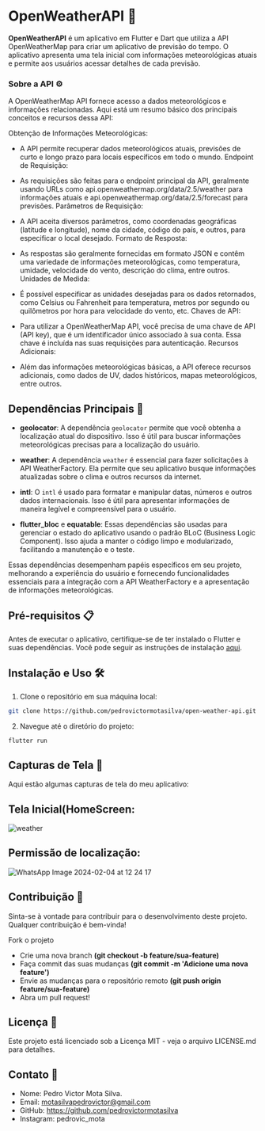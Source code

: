# OpenWeatherAPI 📱

**OpenWeatherAPI** é um aplicativo em Flutter e Dart que utiliza a API OpenWeatherMap para criar um aplicativo de previsão do tempo. O aplicativo apresenta uma tela inicial com informações meteorológicas atuais e permite aos usuários acessar detalhes de cada previsão.

### Sobre a API ⚙️
A OpenWeatherMap API fornece acesso a dados meteorológicos e informações relacionadas. Aqui está um resumo básico dos principais conceitos e recursos dessa API:

Obtenção de Informações Meteorológicas:

- A API permite recuperar dados meteorológicos atuais, previsões de curto e longo prazo para locais específicos em todo o mundo.
Endpoint de Requisição:

- As requisições são feitas para o endpoint principal da API, geralmente usando URLs como api.openweathermap.org/data/2.5/weather para informações atuais e api.openweathermap.org/data/2.5/forecast para previsões.
Parâmetros de Requisição:

- A API aceita diversos parâmetros, como coordenadas geográficas (latitude e longitude), nome da cidade, código do país, e outros, para especificar o local desejado.
Formato de Resposta:

- As respostas são geralmente fornecidas em formato JSON e contêm uma variedade de informações meteorológicas, como temperatura, umidade, velocidade do vento, descrição do clima, entre outros.
Unidades de Medida:

- É possível especificar as unidades desejadas para os dados retornados, como Celsius ou Fahrenheit para temperatura, metros por segundo ou quilômetros por hora para velocidade do vento, etc.
Chaves de API:

- Para utilizar a OpenWeatherMap API, você precisa de uma chave de API (API key), que é um identificador único associado à sua conta. Essa chave é incluída nas suas requisições para autenticação.
Recursos Adicionais:

- Além das informações meteorológicas básicas, a API oferece recursos adicionais, como dados de UV, dados históricos, mapas meteorológicos, entre outros.


## Dependências Principais 🚀

- **geolocator**: A dependência `geolocator` permite que você obtenha a localização atual do dispositivo. Isso é útil para buscar informações meteorológicas precisas para a localização do usuário.

- **weather**: A dependência `weather` é essencial para fazer solicitações à API WeatherFactory. Ela permite que seu aplicativo busque informações atualizadas sobre o clima e outros recursos da internet.

- **intl**: O `intl` é usado para formatar e manipular datas, números e outros dados internacionais. Isso é útil para apresentar informações de maneira legível e compreensível para o usuário.

- **flutter_bloc** e **equatable**: Essas dependências são usadas para gerenciar o estado do aplicativo usando o padrão BLoC (Business Logic Component). Isso ajuda a manter o código limpo e modularizado, facilitando a manutenção e o teste.

Essas dependências desempenham papéis específicos em seu projeto, melhorando a experiência do usuário e fornecendo funcionalidades essenciais para a integração com a API WeatherFactory e a apresentação de informações meteorológicas.

## Pré-requisitos 📋

Antes de executar o aplicativo, certifique-se de ter instalado o Flutter e suas dependências. Você pode seguir as instruções de instalação [aqui](https://flutter.dev/docs/get-started/install).

## Instalação e Uso 🛠️

1. Clone o repositório em sua máquina local:

```bash
git clone https://github.com/pedrovictormotasilva/open-weather-api.git
```
2. Navegue até o diretório do projeto:
   
```bash
flutter run
```

## Capturas de Tela 📸

Aqui estão algumas capturas de tela do meu aplicativo:

## **Tela Inicial(HomeScreen:**
![weather](https://github.com/pedrovictormotasilva/weatherApi/assets/92291111/5172cadf-5573-4a87-ac32-482382838a64)

  

## **Permissão de localização:**
  
![WhatsApp Image 2024-02-04 at 12 24 17](https://github.com/pedrovictormotasilva/weatherApi/assets/92291111/ba82c488-a644-406e-9b4a-0480dfd2baed)





## Contribuição 🤝

Sinta-se à vontade para contribuir para o desenvolvimento deste projeto. Qualquer contribuição é bem-vinda!

Fork o projeto
- Crie uma nova branch **(git checkout -b feature/sua-feature)**
- Faça commit das suas mudanças **(git commit -m 'Adicione uma nova feature')**
- Envie as mudanças para o repositório remoto **(git push origin feature/sua-feature)**
- Abra um pull request!

## Licença 📄
Este projeto está licenciado sob a Licença MIT - veja o arquivo LICENSE.md para detalhes.

## Contato 📧
- Nome: Pedro Victor Mota Silva.
- Email: motasilvapedrovictor@gmail.com
- GitHub: https://github.com/pedrovictormotasilva
- Instagram: pedrovic_mota
